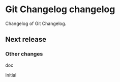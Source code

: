 # Git Changelog changelog

Changelog of Git Changelog.

## Next release
### Other changes

doc

Initial

